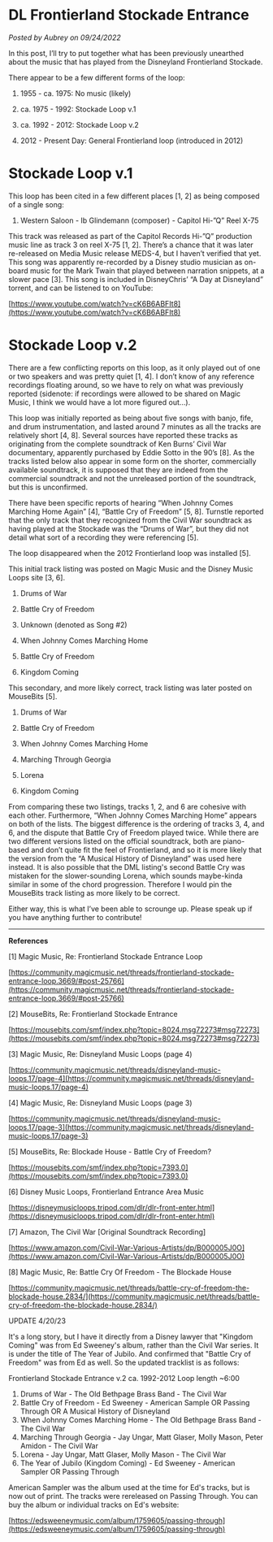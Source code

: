 # DL Frontierland Stockade Entrance

*Posted by Aubrey on 09/24/2022*

In this post, I’ll try to put together what has been previously unearthed about the music that has played from the Disneyland Frontierland Stockade.

There appear to be a few different forms of the loop:

1. 1955 - ca. 1975: No music (likely)

2. ca. 1975 - 1992: Stockade Loop v.1

3. ca. 1992 - 2012: Stockade Loop v.2

4. 2012 - Present Day: General Frontierland loop (introduced in 2012)

# **Stockade Loop v.1**

This loop has been cited in a few different places [1, 2] as being composed of a single song:

1. Western Saloon - Ib Glindemann (composer) - Capitol Hi-”Q” Reel X-75

This track was released as part of the Capitol Records Hi-”Q” production music line as track 3 on reel X-75 [1, 2]. There’s a chance that it was later re-released on Media Music release MEDS-4, but I haven’t verified that yet. This song was apparently re-recorded by a Disney studio musician as on-board music for the Mark Twain that played between narration snippets, at a slower pace [3]. This song is included in DisneyChris’ “A Day at Disneyland” torrent, and can be listened to on YouTube:

[https://www.youtube.com/watch?v=cK6B6ABFIt8](https://www.youtube.com/watch?v=cK6B6ABFIt8)

# **Stockade Loop v.2**

There are a few conflicting reports on this loop, as it only played out of one or two speakers and was pretty quiet [1, 4]. I don’t know of any reference recordings floating around, so we have to rely on what was previously reported (sidenote: if recordings were allowed to be shared on Magic Music, I think we would have a lot more figured out…).

This loop was initially reported as being about five songs with banjo, fife, and drum instrumentation, and lasted around 7 minutes as all the tracks are relatively short [4, 8]. Several sources have reported these tracks as originating from the complete soundtrack of Ken Burns’ Civil War documentary, apparently purchased by Eddie Sotto in the 90’s [8]. As the tracks listed below also appear in some form on the shorter, commercially available soundtrack, it is supposed that they are indeed from the commercial soundtrack and not the unreleased portion of the soundtrack, but this is unconfirmed.

There have been specific reports of hearing “When Johnny Comes Marching Home Again” [4], “Battle Cry of Freedom” [5, 8]. Turnstle reported that the only track that they recognized from the Civil War soundtrack as having played at the Stockade was the “Drums of War”, but they did not detail what sort of a recording they were referencing [5].

The loop disappeared when the 2012 Frontierland loop was installed [5].

This initial track listing was posted on Magic Music and the Disney Music Loops site [3, 6].

1. Drums of War

2. Battle Cry of Freedom

3. Unknown (denoted as Song #2)

4. When Johnny Comes Marching Home

5. Battle Cry of Freedom

6. Kingdom Coming

This secondary, and more likely correct, track listing was later posted on MouseBits [5].

1. Drums of War

2. Battle Cry of Freedom

3. When Johnny Comes Marching Home

4. Marching Through Georgia

5. Lorena

6. Kingdom Coming

From comparing these two listings, tracks 1, 2, and 6 are cohesive with each other. Furthermore, “When Johnny Comes Marching Home” appears on both of the lists. The biggest difference is the ordering of tracks 3, 4, and 6, and the dispute that Battle Cry of Freedom played twice. While there are two different versions listed on the official soundtrack, both are piano-based and don’t quite fit the feel of Frontierland, and so it is more likely that the version from the “A Musical History of Disneyland” was used here instead. It is also possible that the DML listing's second Battle Cry was mistaken for the slower-sounding Lorena, which sounds maybe-kinda similar in some of the chord progression. Therefore I would pin the MouseBits track listing as more likely to be correct.

Either way, this is what I’ve been able to scrounge up. Please speak up if you have anything further to contribute!

---

**References**

[1] Magic Music, Re: Frontierland Stockade Entrance Loop

[https://community.magicmusic.net/threads/frontierland-stockade-entrance-loop.3669/#post-25766](https://community.magicmusic.net/threads/frontierland-stockade-entrance-loop.3669/#post-25766)

[2] MouseBits, Re: Frontierland Stockade Entrance

[https://mousebits.com/smf/index.php?topic=8024.msg72273#msg72273](https://mousebits.com/smf/index.php?topic=8024.msg72273#msg72273)

[3] Magic Music, Re: Disneyland Music Loops (page 4)

[https://community.magicmusic.net/threads/disneyland-music-loops.17/page-4](https://community.magicmusic.net/threads/disneyland-music-loops.17/page-4)

[4] Magic Music, Re: Disneyland Music Loops (page 3)

[https://community.magicmusic.net/threads/disneyland-music-loops.17/page-3](https://community.magicmusic.net/threads/disneyland-music-loops.17/page-3)

[5] MouseBits, Re: Blockade House - Battle Cry of Freedom?

[https://mousebits.com/smf/index.php?topic=7393.0](https://mousebits.com/smf/index.php?topic=7393.0)

[6] Disney Music Loops, Frontierland Entrance Area Music

[https://disneymusicloops.tripod.com/dlr/dlr-front-enter.html](https://disneymusicloops.tripod.com/dlr/dlr-front-enter.html)

[7] Amazon, The Civil War [Original Soundtrack Recording]

[https://www.amazon.com/Civil-War-Various-Artists/dp/B000005J0O](https://www.amazon.com/Civil-War-Various-Artists/dp/B000005J0O)

[8] Magic Music, Re: Battle Cry Of Freedom - The Blockade House

[https://community.magicmusic.net/threads/battle-cry-of-freedom-the-blockade-house.2834/](https://community.magicmusic.net/threads/battle-cry-of-freedom-the-blockade-house.2834/)

UPDATE 4/20/23

It's a long story, but I have it directly from a Disney lawyer that "Kingdom Coming" was from Ed Sweeney's album, rather than the Civil War series. It is under the title of The Year of Jubilo. And confirmed that "Battle Cry of Freedom" was from Ed as well. So the updated tracklist is as follows:

Frontierland Stockade Entrance v.2 ca. 1992-2012
Loop length ~6:00

1. Drums of War - The Old Bethpage Brass Band - The Civil War
2. Battle Cry of Freedom - Ed Sweeney - American Sample OR Passing Through OR A Musical History of Disneyland
3. When Johnny Comes Marching Home - The Old Bethpage Brass Band - The Civil War
4. Marching Through Georgia - Jay Ungar, Matt Glaser, Molly Mason, Peter Amidon - The Civil War
5. Lorena - Jay Ungar, Matt Glaser, Molly Mason - The Civil War
6. The Year of Jubilo (Kingdom Coming) - Ed Sweeney - American Sampler OR Passing Through

American Sampler was the album used at the time for Ed's tracks, but is now out of print. The tracks were rereleased on Passing Through. You can buy the album or individual tracks on Ed's website:

[https://edsweeneymusic.com/album/1759605/passing-through](https://edsweeneymusic.com/album/1759605/passing-through)